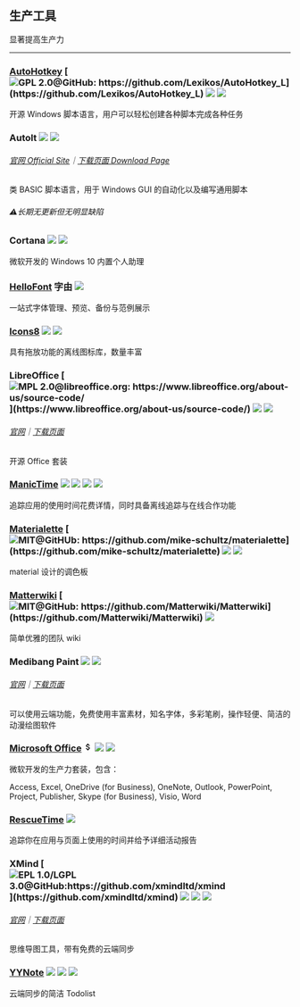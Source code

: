 ## 生产工具

显著提高生产力

---

### [AutoHotkey](https://www.autohotkey.com/) [![](../assets/open-source-icon.png "GPL 2.0@GitHub: https://github.com/Lexikos/AutoHotkey_L")](https://github.com/Lexikos/AutoHotkey_L) ![](../assets/earth-globe.png) ![](../assets/usb.png)

开源 Windows 脚本语言，用户可以轻松创建各种脚本完成各种任务

### AutoIt ![](../assets/united-states.png) ![](../assets/usb.png)

###### [官网 Official Site](https://www.autoitscript.com/site/autoit/)｜[下载页面 Download Page](https://www.autoitscript.com/site/autoit/downloads/)

类 BASIC 脚本语言，用于 Windows GUI 的自动化以及编写通用脚本

###### ⚠长期无更新但无明显缺陷

### Cortana ![](../assets/earth-globe.png) ![](../assets/multi_platform.png)

微软开发的 Windows 10 内置个人助理

### [HelloFont](http://www.hellofont.cn/index.php) 字由 ![](../assets/china.png)

一站式字体管理、预览、备份与范例展示

### [Icons8](https://icons8.com/app) ![](../assets/united-states.png) ![](../assets/multi_platform.png)

具有拖放功能的离线图标库，数量丰富

### LibreOffice [![](../assets/open-source-icon.png "MPL 2.0@libreoffice.org: https://www.libreoffice.org/about-us/source-code/")](https://www.libreoffice.org/about-us/source-code/) ![](../assets/earth-globe.png) ![](../assets/multi_platform.png)

###### [官网](https://www.libreoffice.org/)｜[下载页面](https://www.libreoffice.org/download/download/)

开源 Office 套装

### [ManicTime](http://www.manictime.com/) ![](../assets/china.png) ![](../assets/hong-kong.png) ![](../assets/united-states.png) ![](../assets/usb.png)

追踪应用的使用时间花费详情，同时具备离线追踪与在线合作功能

### [Materialette](http://mikeschultz.xyz/materialette/) [![](../assets/open-source-icon.png "MIT@GitHUb: https://github.com/mike-schultz/materialette")](https://github.com/mike-schultz/materialette) ![](../assets/earth-globe.png) ![](../assets/usb.png)

material 设计的调色板

### [Matterwiki](http://matterwiki.com/) [![](../assets/open-source-icon.png "MIT@GitHub: https://github.com/Matterwiki/Matterwiki")](https://github.com/Matterwiki/Matterwiki) ![](../assets/earth-globe.png)

简单优雅的团队 wiki

### Medibang Paint ![](../assets/earth-globe.png) ![](../assets/multi_platform.png)

###### [官网](https://medibangpaint.com/zh_CN/)｜[下载页面](https://medibangpaint.com/zh_CN/app-download/)

可以使用云端功能，免费使用丰富素材，知名字体，多彩笔刷，操作轻便、简洁的动漫绘图软件

### [Microsoft Office](http://www.office.com) ![](../assets/money.png) ![](../assets/earth-globe.png) ![](../assets/multi_platform.png)

微软开发的生产力套装，包含：

Access, Excel, OneDrive \(for Business\), OneNote, Outlook, PowerPoint, Project, Publisher, Skype \(for Business\), Visio, Word

### [RescueTime](https://team.rescuetime.com/) ![](../assets/earth-globe.png)

追踪你在应用与页面上使用的时间并给予详细活动报告

### XMind [![](../assets/open-source-icon.png "EPL 1.0/LGPL 3.0@GitHub:https://github.com/xmindltd/xmind")](https://github.com/xmindltd/xmind) ![](../assets/earth-globe.png) ![](../assets/usb.png) ![](../assets/multi_platform.png)

###### [官网](http://www.xmind.net/)｜[下载页面](http://www.xmind.net/download/win/)

思维导图工具，带有免费的云端同步

### [YYNote](http://www.6fcsj.com/) ![](../assets/china.png) ![](../assets/usb.png) ![](../assets/multi_platform.png)

云端同步的简洁 Todolist